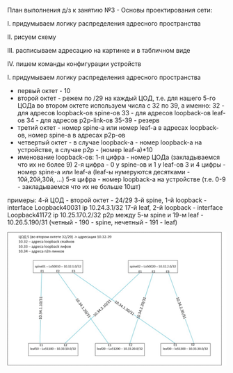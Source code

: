 План выполнения д/з к занятию №3 -  Основы проектирования сети:

I.		придумываем логику распределения адресного пространства

II.		рисуем схему

III.	расписываем адресацию на картинке и в табличном виде

IV.		пишем команды конфигурации устройств


I.		придумываем логику распределения адресного пространства

- первый октет - 10
- второй октет - режем по /29 на каждый ЦОД, т.е. для нашего 5-го ЦОДа во втором октете используем числа с 32 по 39, а именно:
32 - для адресов loopback-ов spine-ов
33 - для адресов loopback-ов leaf-ов
34 - для адресов p2p-link-ов
35-39 - резерв
- третий октет - номер spine-а или номер leaf-а в адресах loopback-ов, номер spine-а в адресах p2p-ов
- четвертый октет - в случае loopback-а - номер loopback-а на устройстве, в случае p2p - (номер leaf-а)*10
- именование loopback-ов:
1-я цифра - номер ЦОДа (закладываемся что их не более 9)
2-я цифра - 0 у spine-ов и 1 у leaf-ов
3 и 4 цифры - номер spine-а или leaf-а (leaf-ы нумеруются десятками - 10й,20й,30й, ...)
5-я цифра - номер loopback-а на устройстве (т.е. 0-9 - закладываемся что их не больше 10шт)

примеры:
4-й ЦОД - второй октет - 24/29
3-й spine, 1-й loopback - interface Loopback40031 ip 10.24.3.1/32
17-й leaf, 2-й loopback - interface Loopback41172 ip 10.25.170.2/32
p2p между 5-м spine и 19-м leaf - 10.26.5.190/31 (четный - 190 - spine, нечетный - 191 - leaf)


<p align="center">
 <img src="LAB1.jpg" alt="qr"/>
</p>

